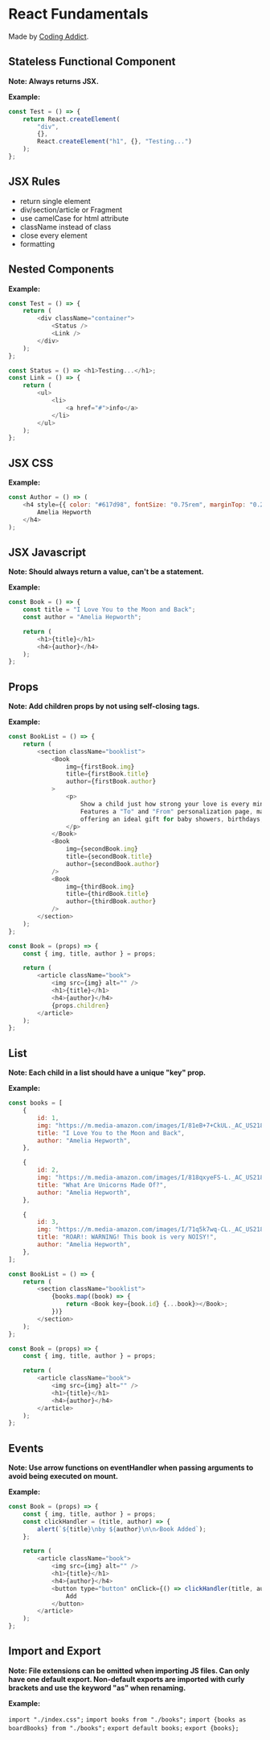 # React Fundamentals

Made by [Coding Addict](https://www.youtube.com/channel/UCMZFwxv5l-XtKi693qMJptA).

## Stateless Functional Component

**Note: Always returns JSX.**

**Example:**

```javascript
const Test = () => {
	return React.createElement(
		"div",
		{},
		React.createElement("h1", {}, "Testing...")
	);
};
```

## JSX Rules

- return single element
- div/section/article or Fragment
- use camelCase for html attribute
- className instead of class
- close every element
- formatting

## Nested Components

**Example:**

```javascript
const Test = () => {
	return (
		<div className="container">
			<Status />
			<Link />
		</div>
	);
};

const Status = () => <h1>Testing...</h1>;
const Link = () => {
	return (
		<ul>
			<li>
				<a href="#">info</a>
			</li>
		</ul>
	);
};
```

## JSX CSS

**Example:**

```javascript
const Author = () => (
	<h4 style={{ color: "#617d98", fontSize: "0.75rem", marginTop: "0.25rem" }}>
		Amelia Hepworth
	</h4>
);
```

## JSX Javascript

**Note: Should always return a value, can't be a statement.**

**Example:**

```javascript
const Book = () => {
	const title = "I Love You to the Moon and Back";
	const author = "Amelia Hepworth";

	return (
		<h1>{title}</h1>
		<h4>{author}</h4>
	);
};
```

## Props

**Note: Add children props by not using self-closing tags.**

**Example:**

```javascript
const BookList = () => {
	return (
		<section className="booklist">
			<Book
				img={firstBook.img}
				title={firstBook.title}
				author={firstBook.author}
			>
				<p>
					Show a child just how strong your love is every minute of the day!
					Features a "To" and "From" personalization page, making this sweet
					offering an ideal gift for baby showers, birthdays, and new parents.
				</p>
			</Book>
			<Book
				img={secondBook.img}
				title={secondBook.title}
				author={secondBook.author}
			/>
			<Book
				img={thirdBook.img}
				title={thirdBook.title}
				author={thirdBook.author}
			/>
		</section>
	);
};

const Book = (props) => {
	const { img, title, author } = props;

	return (
		<article className="book">
			<img src={img} alt="" />
			<h1>{title}</h1>
			<h4>{author}</h4>
			{props.children}
		</article>
	);
};
```

## List

**Note: Each child in a list should have a unique "key" prop.**

**Example:**

```javascript
const books = [
	{
		id: 1,
		img: "https://m.media-amazon.com/images/I/81eB+7+CkUL._AC_US218_..jpg",
		title: "I Love You to the Moon and Back",
		author: "Amelia Hepworth",
	},

	{
		id: 2,
		img: "https://m.media-amazon.com/images/I/818qxyeFS-L._AC_US218_..jpg",
		title: "What Are Unicorns Made Of?",
		author: "Amelia Hepworth",
	},

	{
		id: 3,
		img: "https://m.media-amazon.com/images/I/71q5k7wq-CL._AC_US218_..jpg",
		title: "ROAR!: WARNING! This book is very NOISY!",
		author: "Amelia Hepworth",
	},
];

const BookList = () => {
	return (
		<section className="booklist">
			{books.map((book) => {
				return <Book key={book.id} {...book}></Book>;
			})}
		</section>
	);
};

const Book = (props) => {
	const { img, title, author } = props;

	return (
		<article className="book">
			<img src={img} alt="" />
			<h1>{title}</h1>
			<h4>{author}</h4>
		</article>
	);
};
```

## Events

**Note: Use arrow functions on eventHandler when passing arguments to avoid being executed on mount.**

**Example:**

```javascript
const Book = (props) => {
	const { img, title, author } = props;
	const clickHandler = (title, author) => {
		alert(`${title}\nby ${author}\n\n✓Book Added`);
	};

	return (
		<article className="book">
			<img src={img} alt="" />
			<h1>{title}</h1>
			<h4>{author}</h4>
			<button type="button" onClick={() => clickHandler(title, author)}>
				Add
			</button>
		</article>
	);
};
```

## Import and Export

**Note: File extensions can be omitted when importing JS files. Can only have one default export. Non-default exports are imported with curly brackets and use the keyword "as" when renaming.**

**Example:**

`import "./index.css";`
`import books from "./books";`
`import {books as boardBooks} from "./books";`
`export default books;`
`export {books};`

